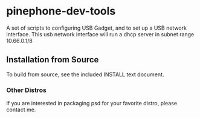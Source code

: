 # pinephone-dev-tools
A set of scripts to configuring USB Gadget, and to set up a USB network interface.
This usb network interface will run a dhcp server in subnet range 10.66.0.1/8

## Installation from Source
To build from source, see the included INSTALL text document.

### Other Distros
If you are interested in packaging psd for your favorite distro, please contact me.
